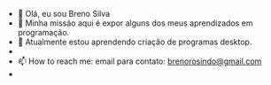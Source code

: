 - 👋 Olá, eu sou Breno Silva
- 👀 Minha missão aqui é expor alguns dos meus aprendizados em programação.
- 🌱 Atualmente estou aprendendo criação de programas desktop.
-
- 📫 How to reach me: email para contato: brenorosindo@gmail.com 
- 

<!---
brenox22/brenox22 is a ✨ special ✨ repository because its `README.md` (this file) appears on your GitHub profile.
You can click the Preview link to take a look at your changes.
--->
